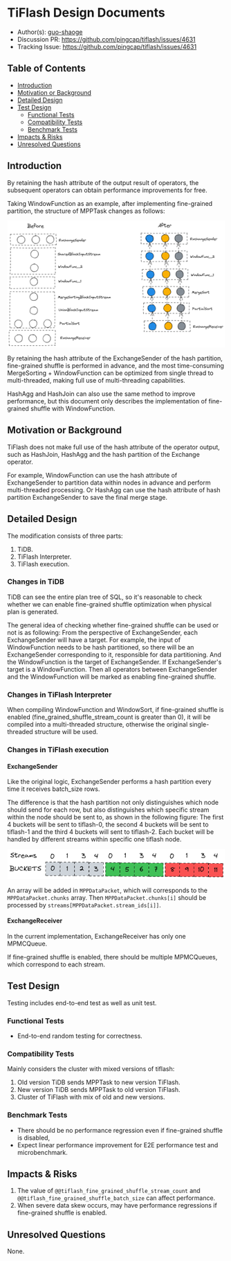 # TiFlash Design Documents

- Author(s): [guo-shaoge](http://github.com/guo-shaoge)
- Discussion PR: https://github.com/pingcap/tiflash/issues/4631
- Tracking Issue: https://github.com/pingcap/tiflash/issues/4631

## Table of Contents

* [Introduction](#introduction)
* [Motivation or Background](#motivation-or-background)
* [Detailed Design](#detailed-design)
* [Test Design](#test-design)
    * [Functional Tests](#functional-tests)
    * [Compatibility Tests](#compatibility-tests)
    * [Benchmark Tests](#benchmark-tests)
* [Impacts & Risks](#impacts--risks)
* [Unresolved Questions](#unresolved-questions)

## Introduction

By retaining the hash attribute of the output result of operators, the subsequent operators can obtain performance improvements for free.

Taking WindowFunction as an example, after implementing fine-grained partition, the structure of MPPTask changes as follows:

![](./images/2022-06-14-fine-grained-shuffle-WindowFunction.png)

By retaining the hash attribute of the ExchangeSender of the hash partition, fine-grained shuffle is performed in advance,
and the most time-consuming MergeSorting + WindowFunction can be optimized from single thread to multi-threaded, making full use of multi-threading capabilities.

HashAgg and HashJoin can also use the same method to improve performance, but this document only describes the implementation of fine-grained shuffle with WindowFunction.

## Motivation or Background
TiFlash does not make full use of the hash attribute of the operator output, such as HashJoin, HashAgg and the hash partition of the Exchange operator.

For example, WindowFunction can use the hash attribute of ExchangeSender to partition data within nodes in advance and perform multi-threaded processing.
Or HashAgg can use the hash attribute of hash partition ExchangeSender to save the final merge stage.

## Detailed Design

The modification consists of three parts:
1. TiDB.
2. TiFlash Interpreter.
3. TiFlash execution.

### Changes in TiDB
TiDB can see the entire plan tree of SQL, so it's reasonable to check whether we can enable fine-grained shuffle optimization when physical plan is generated.

The general idea of checking whether fine-grained shuffle can be used or not is as following:
From the perspective of ExchangeSender, each ExchangeSender will have a target. For example, the input of WindowFunction needs to be hash partitioned,
so there will be an ExchangeSender corresponding to it, responsible for data partitioning. And the WindowFunction is the target of ExchangeSender.
If ExchangeSender's target is a WindowFunction. Then all operators between ExchangeSender and the WindowFunction will be marked as enabling fine-grained shuffle.

### Changes in TiFlash Interpreter
When compiling WindowFunction and WindowSort, if fine-grained shuffle is enabled (fine_grained_shuffle_stream_count is greater than 0),
it will be compiled into a multi-threaded structure, otherwise the original single-threaded structure will be used.

### Changes in TiFlash execution
#### ExchangeSender
Like the original logic, ExchangeSender performs a hash partition every time it receives batch_size rows.

The difference is that the hash partition not only distinguishes which node should send for each row,
but also distinguishes which specific stream within the node should be sent to, as shown in the following figure:
The first 4 buckets will be sent to tiflash-0, the second 4 buckets will be sent to tiflash-1 and the third 4 buckets will sent to tiflash-2.
Each bucket will be handled by different streams within specific one tiflash node.

![](./images/2022-06-14-fine-grained-shuffle-ExchangeSender.png)

An array will be added in `MPPDataPacket`, which will corresponds to the `MPPDataPacket.chunks` array.
Then `MPPDataPacket.chunks[i]` should be processed by `streams[MPPDataPacket.stream_ids[i]]`.

#### ExchangeReceiver
In the current implementation, ExchangeReceiver has only one MPMCQueue.

If fine-grained shuffle is enabled, there should be multiple MPMCQueues, which correspond to each stream.

## Test Design

Testing includes end-to-end test as well as unit test.

### Functional Tests

- End-to-end random testing for correctness.

### Compatibility Tests

Mainly considers the cluster with mixed versions of tiflash:
1. Old version TiDB sends MPPTask to new version TiFlash.
2. New version TiDB sends MPPTask to old version TiFlash.
3. Cluster of TiFlash with mix of old and new versions.

### Benchmark Tests

- There should be no performance regression even if fine-grained shuffle is disabled,
- Expect linear performance improvement for E2E performance test and microbenchmark.

## Impacts & Risks

1. The value of `@@tiflash_fine_grained_shuffle_stream_count` and `@@tiflash_fine_grained_shuffle_batch_size` can affect performance.
2. When severe data skew occurs, may have performance regressions if fine-grained shuffle is enabled.

## Unresolved Questions
None.
